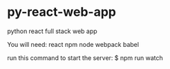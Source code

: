 # py-react-web-app
python react full stack web app


You will need:
react
npm
node
webpack
babel

run this command to start the server: $ npm run watch
